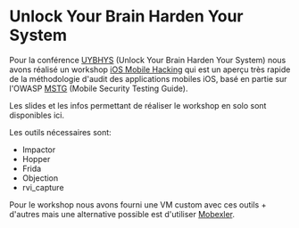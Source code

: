 # Unlock Your Brain Harden Your System

Pour la conférence [UYBHYS](https://www.unlockyourbrain.bzh) (Unlock Your Brain Harden Your System) nous avons réalisé un workshop [iOS Mobile Hacking](https://www.unlockyourbrain.bzh/2020/09/18/mobile-hacking-workshop-ios/) qui est un aperçu très rapide de la méthodologie d'audit des applications mobiles iOS, basé en partie sur l'OWASP [MSTG](https://owasp.org/www-project-mobile-security-testing-guide/) (Mobile Security Testing Guide).

Les slides et les infos permettant de réaliser le workshop en solo sont disponibles ici.

Les outils nécessaires sont:
* Impactor
* Hopper
* Frida
* Objection
* rvi_capture

Pour le workshop nous avons fourni une VM custom avec ces outils + d'autres mais une alternative possible est d'utiliser [Mobexler](https://mobexler.com).

